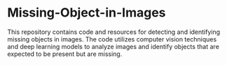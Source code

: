 # Missing-Object-in-Images
This repository contains code and resources for detecting and identifying missing objects in images. The code utilizes computer vision techniques and deep learning models to analyze images and identify objects that are expected to be present but are missing.
